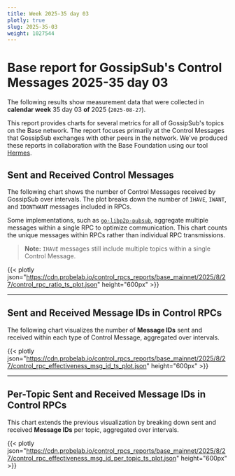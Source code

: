 ```yaml
---
title: Week 2025-35 day 03
plotly: true
slug: 2025-35-03
weight: 1027544
---
```


# Base report for GossipSub's Control Messages 2025-35 day 03

The following results show measurement data that were collected in **calendar week** 35  day 03 **of** 
2025 (`2025-08-27`).

This report provides charts for several metrics for all of GossipSub's topics on the Base network.
The report focuses primarily at the Control Messages that GossipSub exchanges with other peers in the network.
We've produced these reports in collaboration with the Base Foundation using our tool [Hermes](/tools/hermes).

## Sent and Received Control Messages

The following chart shows the number of Control Messages received by GossipSub over  intervals. The plot breaks down the number of `IHAVE`, `IWANT`, and `IDONTWANT` messages included in RPCs.

Some implementations, such as [`go-libp2p-pubsub`](https://github.com/libp2p/go-libp2p-pubsub), aggregate multiple messages within a single RPC to optimize communication. This chart counts the unique messages within RPCs rather than individual RPC transmissions.

> **Note:** `IHAVE` messages still include multiple topics within a single Control Message.

{{< plotly json="https://cdn.probelab.io/control_rpcs_reports/base_mainnet/2025/8/27/control_rpc_ratio_ts_plot.json" height="600px" >}}

---

## Sent and Received Message IDs in Control RPCs

The following chart visualizes the number of **Message IDs** sent and received within each type of Control Message, aggregated over  intervals.

{{< plotly json="https://cdn.probelab.io/control_rpcs_reports/base_mainnet/2025/8/27/control_rpc_effectiveness_msg_id_ts_plot.json" height="600px" >}}

---

## Per-Topic Sent and Received Message IDs in Control RPCs

This chart extends the previous visualization by breaking down sent and received **Message IDs** per topic, aggregated over  intervals.

{{< plotly json="https://cdn.probelab.io/control_rpcs_reports/base_mainnet/2025/8/27/control_rpc_effectiveness_msg_id_per_topic_ts_plot.json" height="600px" >}}